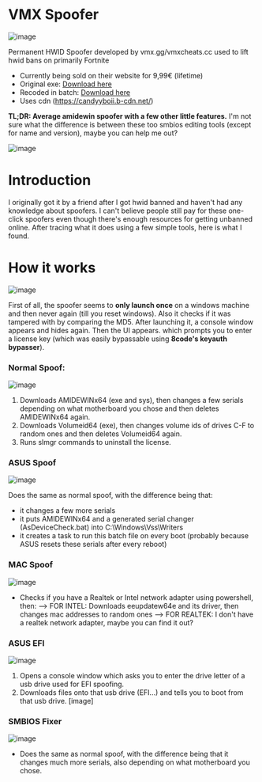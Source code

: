 # VMX Spoofer
![image](https://github.com/user-attachments/assets/df48c882-6e89-47eb-867e-e18bc6f16150)

Permanent HWID Spoofer developed by vmx.gg/vmxcheats.cc used to lift hwid bans on primarily Fortnite
- Currently being sold on their website for 9,99€ (lifetime)
- Original exe: [Download here](https://github.com/v1peeer/vmx-spoofer/releases/download/release/original.7z)
- Recoded in batch: [Download here](https://github.com/v1peeer/vmx-spoofer/releases/download/release/recode.7z)
- Uses cdn (https://candyyboii.b-cdn.net/)

**TL;DR: Average amidewin spoofer with a few other little features.**
I'm not sure what the difference is between these too smbios editing tools (except for name and version), maybe you can help me out?

![image](https://github.com/user-attachments/assets/adb41126-a222-45ef-9d6a-9dc180a2cc6f)

# Introduction
I originally got it by a friend after I got hwid banned and haven't had any knowledge about spoofers. I can't believe people still pay for these one-click spoofers even though there's enough resources for getting unbanned online. After tracing what it does using a few simple tools, here is what I found.

# How it works
![image](https://github.com/user-attachments/assets/b4f245c5-9ead-41de-a435-38dfc4006420)

First of all, the spoofer seems to **only launch once** on a windows machine and then never again (till you reset windows). Also it checks if it was tampered with by comparing the MD5. After launching it, a console window appears and hides again. Then the UI appears. which prompts you to enter a license key (which was easily bypassable using **8code's keyauth bypasser**).

### Normal Spoof:
![image](https://github.com/user-attachments/assets/a8dedcfc-8b18-429b-9e9e-f0ede5de0f8e)

1. Downloads AMIDEWINx64 (exe and sys), then changes a few serials depending on what motherboard you chose and then deletes AMIDEWINx64 again.
2. Downloads Volumeid64 (exe), then changes volume ids of drives C-F to random ones and then deletes Volumeid64 again.
3. Runs slmgr commands to uninstall the license.

### ASUS Spoof
![image](https://github.com/user-attachments/assets/f81be862-e265-4025-8ac5-c57e07c831fb)

Does the same as normal spoof, with the difference being that:
- it changes a few more serials
- it puts AMIDEWINx64 and a generated serial changer (AsDeviceCheck.bat) into C:\Windows\Vss\Writers
- it creates a task to run this batch file on every boot (probably because ASUS resets these serials after every reboot)

### MAC Spoof
![image](https://github.com/user-attachments/assets/fc6eab53-0471-4977-a6a9-0bd81b72cb1d)

- Checks if you have a Realtek or Intel network adapter using powershell, then:
--> FOR INTEL: Downloads eeupdatew64e and its driver, then changes mac addresses to random ones
--> FOR REALTEK: I don't have a realtek network adapter, maybe you can find it out?

### ASUS EFI
![image](https://github.com/user-attachments/assets/abf2b46a-0134-4621-80e2-ae6e055d9a87)

1. Opens a console window which asks you to enter the drive letter of a usb drive used for EFI spoofing.
2. Downloads files onto that usb drive (EFI...) and tells you to boot from that usb drive.
[image]

### SMBIOS Fixer
![image](https://github.com/user-attachments/assets/25079505-c999-4e4d-8622-4833c74ad64d)

- Does the same as normal spoof, with the difference being that it changes much more serials, also depending on what motherboard you chose.
